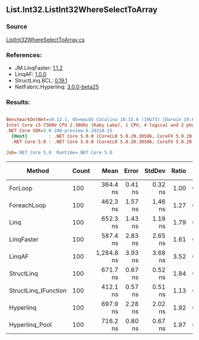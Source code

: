 ﻿## List.Int32.ListInt32WhereSelectToArray

### Source
[ListInt32WhereSelectToArray.cs](../LinqBenchmarks/List/Int32/ListInt32WhereSelectToArray.cs)

### References:
- JM.LinqFaster: [1.1.2](https://www.nuget.org/packages/JM.LinqFaster/1.1.2)
- LinqAF: [1.0.0](https://www.nuget.org/packages/LinqAF/1.0.0)
- StructLinq.BCL: [0.19.1](https://www.nuget.org/packages/StructLinq.BCL/0.19.1)
- NetFabric.Hyperlinq: [3.0.0-beta25](https://www.nuget.org/packages/NetFabric.Hyperlinq/3.0.0-beta25)

### Results:
``` ini

BenchmarkDotNet=v0.12.1, OS=macOS Catalina 10.15.6 (19G73) [Darwin 19.6.0]
Intel Core i5-7360U CPU 2.30GHz (Kaby Lake), 1 CPU, 4 logical and 2 physical cores
.NET Core SDK=5.0.100-preview.6.20318.15
  [Host]        : .NET Core 5.0.0 (CoreCLR 5.0.20.30506, CoreFX 5.0.20.30506), X64 RyuJIT
  .NET Core 5.0 : .NET Core 5.0.0 (CoreCLR 5.0.20.30506, CoreFX 5.0.20.30506), X64 RyuJIT

Job=.NET Core 5.0  Runtime=.NET Core 5.0  

```
|               Method | Count |       Mean |   Error |  StdDev | Ratio |  Gen 0 | Gen 1 | Gen 2 | Allocated |
|--------------------- |------ |-----------:|--------:|--------:|------:|-------:|------:|------:|----------:|
|              ForLoop |   100 |   364.4 ns | 0.41 ns | 0.32 ns |  1.00 | 0.4168 |     - |     - |     872 B |
|          ForeachLoop |   100 |   462.3 ns | 1.57 ns | 1.46 ns |  1.27 | 0.4168 |     - |     - |     872 B |
|                 Linq |   100 |   652.3 ns | 1.43 ns | 1.19 ns |  1.79 | 0.3939 |     - |     - |     824 B |
|           LinqFaster |   100 |   587.4 ns | 2.83 ns | 2.65 ns |  1.61 | 0.4168 |     - |     - |     872 B |
|               LinqAF |   100 | 1,284.8 ns | 3.93 ns | 3.68 ns |  3.52 | 0.4005 |     - |     - |     840 B |
|           StructLinq |   100 |   671.7 ns | 0.67 ns | 0.52 ns |  1.84 | 0.1297 |     - |     - |     272 B |
| StructLinq_IFunction |   100 |   412.1 ns | 0.57 ns | 0.51 ns |  1.13 | 0.1297 |     - |     - |     272 B |
|            Hyperlinq |   100 |   697.9 ns | 2.28 ns | 2.02 ns |  1.92 | 0.1068 |     - |     - |     224 B |
|       Hyperlinq_Pool |   100 |   716.2 ns | 0.80 ns | 0.67 ns |  1.97 | 0.0267 |     - |     - |      56 B |
